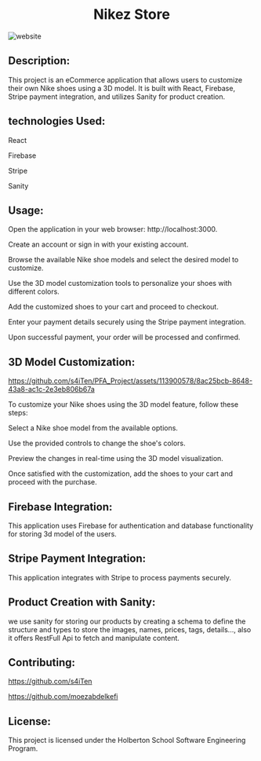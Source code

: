 <h1 align="center">Nikez Store</h1>

![website](https://github.com/s4iTen/PFA_Project/assets/113900578/2992b43f-accb-4d04-a178-f966cf4dbe51)

## Description:
This project is an eCommerce application that allows users to customize their own Nike shoes using a 3D model. It is built with React, Firebase, Stripe payment integration, and utilizes Sanity for product creation.

## technologies Used:
React

Firebase

Stripe

Sanity

## Usage:

Open the application in your web browser: http://localhost:3000.

Create an account or sign in with your existing account.

Browse the available Nike shoe models and select the desired model to customize.

Use the 3D model customization tools to personalize your shoes with different colors.

Add the customized shoes to your cart and proceed to checkout.

Enter your payment details securely using the Stripe payment integration.

Upon successful payment, your order will be processed and confirmed.

## 3D Model Customization:

https://github.com/s4iTen/PFA_Project/assets/113900578/8ac25bcb-8648-43a8-ac1c-2e3eb806b67a

To customize your Nike shoes using the 3D model feature, follow these steps:

Select a Nike shoe model from the available options.

Use the provided controls to change the shoe's colors.

Preview the changes in real-time using the 3D model visualization.

Once satisfied with the customization, add the shoes to your cart and proceed with the purchase.

## Firebase Integration:

This application uses Firebase for authentication and database functionality for storing 3d model of the users.

## Stripe Payment Integration:

This application integrates with Stripe to process payments securely.

## Product Creation with Sanity:

we use sanity for storing our products by creating a schema to define the structure and types to store the images, names, prices, tags, details..., also it offers
RestFull Api to fetch and manipulate content.

## Contributing:
https://github.com/s4iTen

https://github.com/moezabdelkefi

## License:

This project is licensed under the Holberton School Software Engineering Program.
